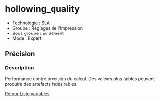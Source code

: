 # hollowing_quality

* Technologie : SLA
* Groupe : Réglages de l'Impression
* Sous groupe : Evidement
* Mode : Expert

## Précision

### Description

Performance contre précision du calcul. Des valeurs plus faibles peuvent produire des artefacts indésirables.

[Retour Liste variables](variable_list.md)